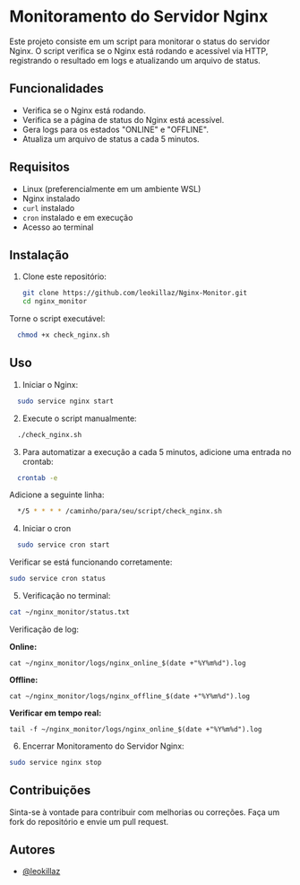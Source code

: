 # Monitoramento do Servidor Nginx

Este projeto consiste em um script para monitorar o status do servidor Nginx. O script verifica se o Nginx está rodando e acessível via HTTP, registrando o resultado em logs e atualizando um arquivo de status.

## Funcionalidades

- Verifica se o Nginx está rodando.
- Verifica se a página de status do Nginx está acessível.
- Gera logs para os estados "ONLINE" e "OFFLINE".
- Atualiza um arquivo de status a cada 5 minutos.

## Requisitos

- Linux (preferencialmente em um ambiente WSL)
- Nginx instalado
- `curl` instalado
- `cron` instalado e em execução
- Acesso ao terminal

## Instalação

1. Clone este repositório:
   ```bash
   git clone https://github.com/leokillaz/Nginx-Monitor.git
   cd nginx_monitor

Torne o script executável:
```bash
  chmod +x check_nginx.sh
```

## Uso
1. Iniciar o Nginx:
```bash
  sudo service nginx start
```
2. Execute o script manualmente:
```bash
  ./check_nginx.sh
```
3. Para automatizar a execução a cada 5 minutos, adicione uma entrada no crontab:
```bash
  crontab -e
```
Adicione a seguinte linha:
```bash
  */5 * * * * /caminho/para/seu/script/check_nginx.sh
```
4. Iniciar o cron
```bash
  sudo service cron start
```
Verificar se está funcionando corretamente:
```bash
sudo service cron status
```
 5. Verificação no terminal:
 ```bash
 cat ~/nginx_monitor/status.txt
 ```
Verificação de log:

**Online:** 

 `cat ~/nginx_monitor/logs/nginx_online_$(date +"%Y%m%d").log`

**Offline:**

`cat ~/nginx_monitor/logs/nginx_offline_$(date +"%Y%m%d").log`

**Verificar em tempo real:**

`tail -f ~/nginx_monitor/logs/nginx_online_$(date +"%Y%m%d").log` 

6. Encerrar Monitoramento do Servidor Nginx:
 ```bash
 sudo service nginx stop
 ```


## Contribuições

Sinta-se à vontade para contribuir com melhorias ou correções. Faça um fork do repositório e envie um pull request.

## Autores

- [@leokillaz](https://www.github.com/leokillaz)


